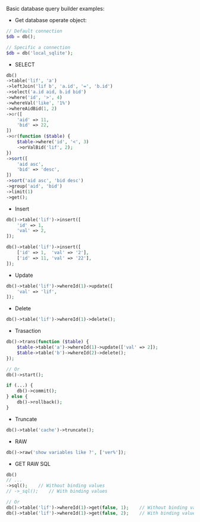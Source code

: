 Basic database query builder examples:

- Get database operate object:

``` php
// Default connection
$db = db();

// Specific a connection
$db = db('local_sqlite');
```

- SELECT

``` php
db()
->table('lif', 'a')
->leftJoin('lif b', 'a.id', '=', 'b.id')
->select('a.id aid, b.id bid')
->where('id', '>', 4)
->whereVal('like', '1%')
->whereAidBid(1, 2)
->or([
    'aid' => 11,
    'bid' => 22,
])
->or(function ($table) {
    $table->where('id', '<', 3)
    ->orValBid('lif', 2);
})
->sort([
    'aid asc',
    'bid' => 'desc',
])
->sort('aid asc', 'bid desc')
->group('aid', 'bid')
->limit(1)
->get();
```

- Insert

``` php
db()->table('lif')->insert([
    'id' => 1,
    'val' => 2,
]);

db()->table('lif')->insert([
    ['id' => 1,  'val' => '2'],
    ['id' => 11, 'val' => '22'],
]);
```

- Update

``` php
db()->table('lif')->whereId(1)->update([
    'val' => 'lif',
]);
```

- Delete

``` php
db()->table('lif')->whereId(1)->delete();
```

- Trasaction

``` php
db()->trans(function ($table) {
    $table->table('a')->whereId(1)->update(['val' => 2]);
    $table->table('b')->whereId(2)->delete();
});

// Or
db()->start();

if (...) {
    db()->commit();
} else {
    db()->rollback();   
}
```

- Truncate

``` php
db()->table('cache')->truncate();
```

- RAW

``` php
db()->raw('show variables like ?', ['ver%']);
```

- GET RAW SQL

``` php
db()
// ...
->sql();    // Without binding values
// ->_sql();    // With binding values

// Or
db()->table('lif')->whereId(1)->get(false, 1);    // Without binding values
db()->table('lif')->whereId(1)->get(false, 2);    // With binding values
```
